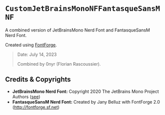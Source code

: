 # `CustomJetBrainsMonoNFFantasqueSansMNF`

A combined version of JetBrainsMono Nerd Font and FantasqueSansM Nerd Font.

Created using [FontForge](https://fontforge.org/en-US/).

> Date: July 14, 2023
>
> Combined by 0nyr (Florian Rascoussier).

## Credits & Copyrights

* **JetBrainsMono Nerd Font:** Copyright 2020 The JetBrains Mono Project Authors ([see](https://github.com/JetBrains/JetBrainsMono))
* **FantasqueSansM Nerd Font:** Created by Jany Belluz with FontForge 2.0 (http://fontforge.sf.net)
